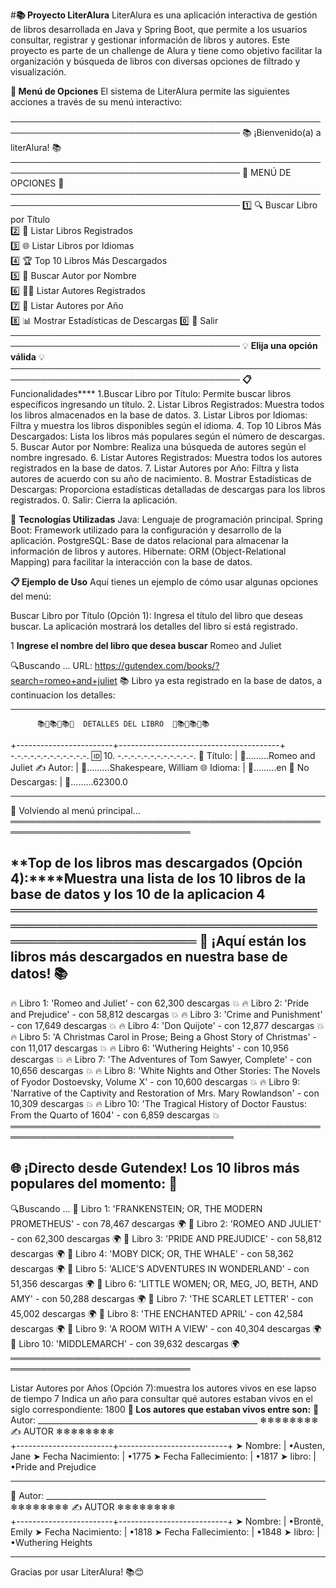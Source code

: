 #**📚 Proyecto LiterAlura**
LiterAlura es una aplicación interactiva de gestión de libros desarrollada en Java y Spring Boot, que permite a los usuarios consultar, registrar y gestionar información de libros y autores. Este proyecto es parte de un challenge de Alura y tiene como objetivo facilitar la organización y búsqueda de libros con diversas opciones de filtrado y visualización.

**🌟 Menú de Opciones**
El sistema de LiterAlura permite las siguientes acciones a través de su menú interactivo:


───────────────────────────────────────────────────────────────────────────────────────
                        📚 ¡Bienvenido(a) a literAlura! 📚 
───────────────────────────────────────────────────────────────────────────────────────
                                  🌟 MENÚ DE OPCIONES 🌟                                 
───────────────────────────────────────────────────────────────────────────────────────
 1️⃣  🔍 Buscar Libro por Título           
 2️⃣  📖 Listar Libros Registrados         
 3️⃣  🌐 Listar Libros por Idiomas         
 4️⃣  🏆 Top 10 Libros Más Descargados     
 5️⃣  👤 Buscar Autor por Nombre           
 6️⃣  🧑‍💼 Listar Autores Registrados      
 7️⃣  📅 Listar Autores por Año            
 8️⃣  📊 Mostrar Estadísticas de Descargas 
 0️⃣  🚪 Salir                             
───────────────────────────────────────────────────────────────────────────────────────
                    💡 **Elija una opción válida** 💡
───────────────────────────────────────────────────────────────────────────────────────
**📋** Funcionalidades****
1.Buscar Libro por Título: Permite buscar libros específicos ingresando un título.
2. Listar Libros Registrados: Muestra todos los libros almacenados en la base de datos.
3. Listar Libros por Idiomas: Filtra y muestra los libros disponibles según el idioma.
4. Top 10 Libros Más Descargados: Lista los libros más populares según el número de descargas.
5. Buscar Autor por Nombre: Realiza una búsqueda de autores según el nombre ingresado.
6. Listar Autores Registrados: Muestra todos los autores registrados en la base de datos.
7. Listar Autores por Año: Filtra y lista autores de acuerdo con su año de nacimiento.
8. Mostrar Estadísticas de Descargas: Proporciona estadísticas detalladas de descargas para los libros registrados.
0. Salir: Cierra la aplicación.


🚀 **Tecnologías Utilizadas**
Java: Lenguaje de programación principal.
Spring Boot: Framework utilizado para la configuración y desarrollo de la aplicación.
PostgreSQL: Base de datos relacional para almacenar la información de libros y autores.
Hibernate: ORM (Object-Relational Mapping) para facilitar la interacción con la base de datos.

**📋 Ejemplo de Uso**
Aquí tienes un ejemplo de cómo usar algunas opciones del menú:

Buscar Libro por Título (Opción 1):
Ingresa el título del libro que deseas buscar. La aplicación mostrará los detalles del libro si está registrado.

1
**Ingrese el nombre del libro que desea buscar**
Romeo and Juliet

 🔍Buscando ...
URL: https://gutendex.com/books/?search=romeo+and+juliet
📚 Libro ya esta registrado en  la base de datos, a continuacion los detalles:
____________________________________________________________________
          📚📘📚📘📚📘  DETALLES DEL LIBRO  📘📚📘📚📘📚           
 +------------------------+----------------------------------------+
-.-.-.-.-.-.-.-.-.-.-.-. 🆔 10.   -.-.-.-.-.-.-.-.-.-.-.-.
📖 Título:             | 🌟.........Romeo and Juliet
✍️ Autor:              | 🌟.........Shakespeare, William
🌐 Idioma:             | 🌟.........en
🔄 No Descargas:       | 🌟.........62300.0
_____________________________________________________________________

🔄 Volviendo al menú principal...
═══════════════════════════════════════════════════════════════════════════════



**Top de los libros mas descargados (Opción 4):****Muestra una lista de los 10 libros de la base de datos y los 10 de la aplicacion
4
══════════════════════════════════════════════════════════════════════════════════════
🎉 ¡Aquí están los libros más descargados en nuestra base de datos! 📚
--------------------------------------------------------------------------------------
  🔥 Libro 1: 'Romeo and Juliet' - con  62,300 descargas 💥
  🔥 Libro 2: 'Pride and Prejudice' - con  58,812 descargas 💥
  🔥 Libro 3: 'Crime and Punishment' - con  17,649 descargas 💥
  🔥 Libro 4: 'Don Quijote' - con  12,877 descargas 💥
  🔥 Libro 5: 'A Christmas Carol in Prose; Being a Ghost Story of Christmas' - con  11,017 descargas 💥
  🔥 Libro 6: 'Wuthering Heights' - con  10,956 descargas 💥
  🔥 Libro 7: 'The Adventures of Tom Sawyer, Complete' - con  10,656 descargas 💥
  🔥 Libro 8: 'White Nights and Other Stories: The Novels of Fyodor Dostoevsky, Volume X' - con  10,600 descargas 💥
  🔥 Libro 9: 'Narrative of the Captivity and Restoration of Mrs. Mary Rowlandson' - con  10,309 descargas 💥
  🔥 Libro 10: 'The Tragical History of Doctor Faustus: From the Quarto of 1604' - con  6,859 descargas 💥
══════════════════════════════════════════════════════════════════════════════════════

🌐 ¡Directo desde Gutendex! Los 10 libros más populares del momento: 🌟
---------------------------------------------------------------------------------------

 🔍Buscando ...
  📘 Libro 1: 'FRANKENSTEIN; OR, THE MODERN PROMETHEUS' - con  78,467 descargas 🌍
  📘 Libro 2: 'ROMEO AND JULIET' - con  62,300 descargas 🌍
  📘 Libro 3: 'PRIDE AND PREJUDICE' - con  58,812 descargas 🌍
  📘 Libro 4: 'MOBY DICK; OR, THE WHALE' - con  58,362 descargas 🌍
  📘 Libro 5: 'ALICE'S ADVENTURES IN WONDERLAND' - con  51,356 descargas 🌍
  📘 Libro 6: 'LITTLE WOMEN; OR, MEG, JO, BETH, AND AMY' - con  50,288 descargas 🌍
  📘 Libro 7: 'THE SCARLET LETTER' - con  45,002 descargas 🌍
  📘 Libro 8: 'THE ENCHANTED APRIL' - con  42,584 descargas 🌍
  📘 Libro 9: 'A ROOM WITH A VIEW' - con  40,304 descargas 🌍
  📘 Libro 10: 'MIDDLEMARCH' - con  39,632 descargas 🌍
═══════════════════════════════════════════════════════════════════════════════

Listar Autores por Años (Opción 7):muestra los autores vivos en ese lapso de tiempo
7
Indica un año para consultar qué autores estaban vivos en el siglo correspondiente: 
1800
**📜 Los autores que estaban vivos entre son:**
👤 Autor: _______________________________________________________
          ❄❄❄❄❄❄❄❄ ✍️ AUTOR  ❄❄❄❄❄❄❄❄           
 +------------------------+---------------------------+
➤ Nombre:              | •Austen, Jane
➤ Fecha Nacimiento:    | •1775
➤ Fecha Fallecimiento: | •1817
➤ libro:               | •Pride and Prejudice
_______________________________________________________

👤 Autor: _______________________________________________________
          ❄❄❄❄❄❄❄❄ ✍️ AUTOR  ❄❄❄❄❄❄❄❄           
 +------------------------+---------------------------+
➤ Nombre:              | •Brontë, Emily
➤ Fecha Nacimiento:    | •1818
➤ Fecha Fallecimiento: | •1848
➤ libro:               | •Wuthering Heights
_______________________________________________________



Gracias por usar LiterAlura! 📚😊
